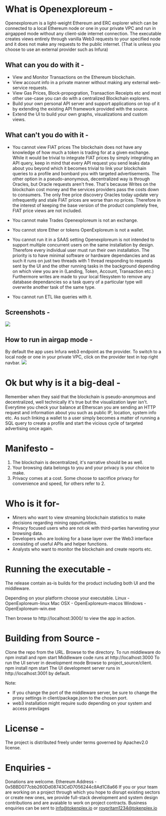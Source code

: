 # What is Openexploreum - 
Openexploreum is a light-weight Ethereum and ERC explorer which can be connected to a local Ethereum node or one in your private VPC 
and run in airgapped mode without any client-side internet connection.
The executable creates views entirely through vanilla Web3 requests to your specified node and it does not make any requests to the public internet. (That is unless you choose to use an external provider such as Infura)

## What can you do with it - 
-  View and Monitor Transactions on the Ethereum blockchain.
- View account info in a private manner without making any external web-service requests.
- View Gas Prices, Block-propogration, Transaction Receipts etc and most other use-case you can do with a centralized Blockchain explorers.
- Build your own personal API server and support applications on top of it by extending the existing API framework provided with the source.
- Extend the UI to build your own graphs, visualizations and custom views.

## What can't you do with it -
- You cannot view FIAT prices
The blockchain does not have any knowledge of how much a token is trading for at a given exchange. While it would be trivial to integrate FIAT prices by simply integrating an API query, keep in mind that every API request you send leaks data about you
beyond which it becomes trivial to link your blockchain queries to a profile and bombard you with targeted advertisements.
The other option in a pseudo-anonymous, decentralized way is through Oracles, but Oracle requests aren't free. That's because Writes on the blockchain cost money and the services providers pass the costs down to consumers. The only free price discovery Oracles today update very infrequently and stale FIAT prices are worse than no prices. Therefore in the interest of keeping the base version of the product completely free, FIAT price views are not included.

- You cannot make Trades
Openexploreum is not an exchange.

- You cannot store Ether or tokens
OpenExploreum is not a wallet.

- You cannot run it in a SAAS setting 
Openexploreum is not intended to support multiple concurrent users on the same installation by design. Therefore every individual user must run their own installation.
The priority is to have minimal software or hardware dependancies and as such it runs on just two threads with 1 thread responding to requests sent by the UI and the other running tasks in the background depending on which view you are in (Landing, Token, Account, Transaction etc.) 
Furthermore writes are made to your local filesystem to remove any database dependancies so a task query of a particular type will overwrite another task of the same type.

- You cannot run ETL like queries with it.

## Screenshots -

![](https://github.com/tokenplex/Openexploreum/blob/master/screenshots/supported_views.png)

## How to run in airgap mode - 
By default the app uses Infura web3 endpoint as the provider.
To switch to a local node or one in your private VPC, click on the provider text in top right navbar.
![](https://lh4.googleusercontent.com/4LWcivSxu4EBfnaAUWIqRLAHg0QGhvKfe6LBkHnt-OUkZDSLexzw0pCphqdUG_v8XEGCoEk6lvC51g=w1440-h715)

# Ok but why is it a big-deal -
Remember when they said that the blockchain is pseudo-anonymous and decentralized, well technically it's true but the visualization layer isn't. Everytime you check your balance at Etherscan you are sending an HTTP request and information about you such as public IP, location, system info etc.
As such linking a wallet to a user simply becomes a matter of running a SQL query to create a profile and start the vicious cycle of targeted advertising once again.


# Manifesto - 

1. The blockchain is decentralized, it's narrative should be as well.
2. Your browsing data belongs to you and your privacy is your choice to make.
3. Privacy comes at a cost. Some choose to sacrifice privacy for convenience and speed, for others refer to 2.

# Who is it for-
- Miners who want to view streaming blockchain statistics to make decisions regarding mining oppurtunities.
- Privacy focused users who are not ok with third-parties harvesting your browsing data.
- Developers who are looking for a base layer over the Web3 interface consisting of useful APIs and helper functions.
- Analysts who want to monitor the blockchain and create reports etc.

# Running the executable - 
The release contain as-is builds for the product including both UI and the middleware.

Depending on your platform choose your executable.
Linux - OpenExploreum-linux
Mac OSX - OpenExploreum-macos
Windows - OpenExploreum-win.exe

Then browse to http://localhost:3000/ to view the app in action.

# Building from Source -
Clone the repo from the URL.
Browse to the directory.
To run middleware do npm install and npm start
Middleware code runs at http://localhost:3000
To run the UI server in development mode 
Browse to project_source/client.
npm install 
npm start
The UI development server runs in http://localhost:3001 by default.

Note: 
- If you change the port of the middleware server, be sure to change the proxy settings in client/package.json to the chosen port.
- web3 installation might require sudo depending on your system and access previlages

# License -
The project is distributed freely under terms governed by Apachev2.0 license.

# Enquiries -
Donations are welcome. Ethereum Address - 0x5BBD077cbb260Dd08743CdD7056244c8Ad1C8a66
If you or your team are working on a project through which you hope to disrupt existing sectors or create new ones, we provide full-stack development and system design contributions and are avaiable to work on project contracts.
Business enquiries can be sent to info@tokenplex.io or roypritam1234@tokenplex.io


